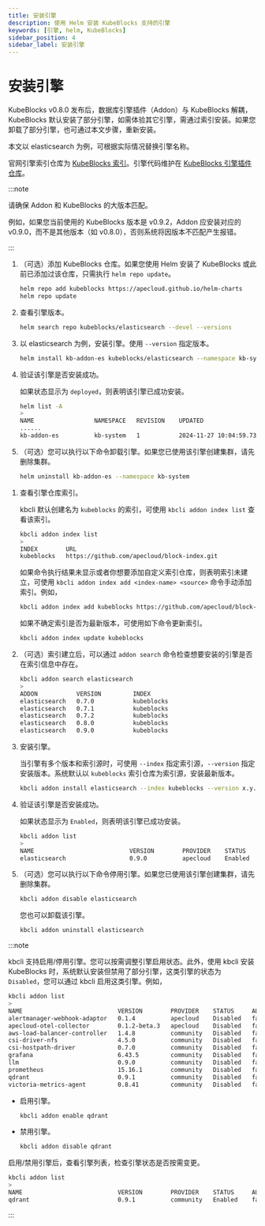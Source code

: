 ```yaml
---
title: 安装引擎
description: 使用 Helm 安装 KubeBlocks 支持的引擎
keywords: [引擎, helm, KubeBlocks]
sidebar_position: 4
sidebar_label: 安装引擎
---
```


# 安装引擎

KubeBlocks v0.8.0 发布后，数据库引擎插件（Addon）与 KubeBlocks 解耦，KubeBlocks 默认安装了部分引擎，如需体验其它引擎，需通过索引安装。如果您卸载了部分引擎，也可通过本文步骤，重新安装。

本文以 elasticsearch 为例，可根据实际情况替换引擎名称。

官网引擎索引仓库为 [KubeBlocks 索引](https://github.com/apecloud/block-index)。引擎代码维护在 [KubeBlocks 引擎插件仓库](https://github.com/apecloud/kubeblocks-addons)。

:::note

请确保 Addon 和 KubeBlocks 的大版本匹配。

例如，如果您当前使用的 KubeBlocks 版本是 v0.9.2，Addon 应安装对应的 v0.9.0，而不是其他版本（如 v0.8.0），否则系统将因版本不匹配产生报错。

:::

<Tabs>

<TabItem value="Helm" label="Helm" default>

1. （可选）添加 KubeBlocks 仓库。如果您使用 Helm 安装了 KubeBlocks 或此前已添加过该仓库，只需执行 `helm repo update`。

   ```bash
   helm repo add kubeblocks https://apecloud.github.io/helm-charts
   helm repo update
   ```

2. 查看引擎版本。

   ```bash
   helm search repo kubeblocks/elasticsearch --devel --versions
   ```

3. 以 elasticsearch 为例，安装引擎。使用 `--version` 指定版本。

   ```bash
   helm install kb-addon-es kubeblocks/elasticsearch --namespace kb-system --create-namespace --version x.y.z
   ```

4. 验证该引擎是否安装成功。

   如果状态显示为 `deployed`，则表明该引擎已成功安装。

   ```bash
   helm list -A
   >
   NAME                 NAMESPACE	REVISION	UPDATED                                	STATUS  	 CHART                             APP VERSION
   ......
   kb-addon-es          kb-system	1       	2024-11-27 10:04:59.730127 +0800 CST   	deployed	 elasticsearch-0.9.0               	8.8.2   
   ```

5. （可选）您可以执行以下命令卸载引擎。如果您已使用该引擎创建集群，请先删除集群。

   ```bash
   helm uninstall kb-addon-es --namespace kb-system
   ```

</TabItem>

<TabItem value="kbcli" label="kbcli">

1. 查看引擎仓库索引。

   kbcli 默认创建名为 `kubeblocks` 的索引，可使用 `kbcli addon index list` 查看该索引。

   ```bash
   kbcli addon index list
   >
   INDEX        URL
   kubeblocks   https://github.com/apecloud/block-index.git 
   ```

   如果命令执行结果未显示或者你想要添加自定义索引仓库，则表明索引未建立，可使用 `kbcli addon index add <index-name> <source>` 命令手动添加索引。例如，

   ```bash
   kbcli addon index add kubeblocks https://github.com/apecloud/block-index.git
   ```

   如果不确定索引是否为最新版本，可使用如下命令更新索引。

   ```bash
   kbcli addon index update kubeblocks
   ```

2. （可选）索引建立后，可以通过 `addon search` 命令检查想要安装的引擎是否在索引信息中存在。

   ```bash
   kbcli addon search elasticsearch
   >
   ADDON           VERSION         INDEX
   elasticsearch   0.7.0           kubeblocks
   elasticsearch   0.7.1           kubeblocks
   elasticsearch   0.7.2           kubeblocks
   elasticsearch   0.8.0           kubeblocks
   elasticsearch   0.9.0           kubeblocks
   ```

3. 安装引擎。

   当引擎有多个版本和索引源时，可使用 `--index` 指定索引源，`--version` 指定安装版本。系统默认以 `kubeblocks` 索引仓库为索引源，安装最新版本。

   ```bash
   kbcli addon install elasticsearch --index kubeblocks --version x.y.z
   ```

4. 验证该引擎是否安装成功。

   如果状态显示为 `Enabled`，则表明该引擎已成功安装。

   ```bash
   kbcli addon list
   >
   NAME                           VERSION        PROVIDER    STATUS     AUTO-INSTALL
   elasticsearch                  0.9.0          apecloud    Enabled    true
   ```

5. （可选）您可以执行以下命令停用引擎。如果您已使用该引擎创建集群，请先删除集群。

   ```bash
   kbcli addon disable elasticsearch
   ```

   您也可以卸载该引擎。

   ```bash
   kbcli addon uninstall elasticsearch
   ```

:::note

kbcli 支持启用/停用引擎。您可以按需调整引擎启用状态。此外，使用 kbcli 安装 KubeBlocks 时，系统默认安装但禁用了部分引擎，这类引擎的状态为 `Disabled`，您可以通过 kbcli 启用这类引擎。例如，

```bash
kbcli addon list
>
NAME                           VERSION        PROVIDER    STATUS     AUTO-INSTALL
alertmanager-webhook-adaptor   0.1.4          apecloud    Disabled   false
apecloud-otel-collector        0.1.2-beta.3   apecloud    Disabled   false
aws-load-balancer-controller   1.4.8          community   Disabled   false
csi-driver-nfs                 4.5.0          community   Disabled   false
csi-hostpath-driver            0.7.0          community   Disabled   false
grafana                        6.43.5         community   Disabled   false
llm                            0.9.0          community   Disabled   false
prometheus                     15.16.1        community   Disabled   false
qdrant                         0.9.1          community   Disabled   false
victoria-metrics-agent         0.8.41         community   Disabled   false
```

* 启用引擎。

   ```bash
   kbcli addon enable qdrant
   ```

* 禁用引擎。

   ```bash
   kbcli addon disable qdrant
   ```

启用/禁用引擎后，查看引擎列表，检查引擎状态是否按需变更。

```bash
kbcli addon list
>
NAME                           VERSION        PROVIDER    STATUS     AUTO-INSTALL
qdrant                         0.9.1          community   Enabled    false
```

:::

</TabItem>

</Tabs>
